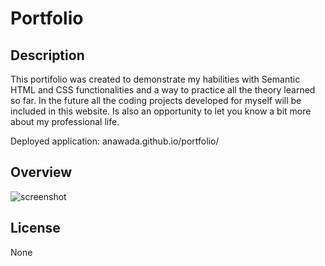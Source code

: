 # Portfolio

## Description 

This portifolio was created to demonstrate my habilities with Semantic HTML and CSS functionalities and a way to practice all the theory learned so far. In the future all the coding projects developed for myself will be included in this website. Is also an opportunity to let you know a bit more about my professional life.

Deployed application: anawada.github.io/portfolio/

## Overview


![screenshot](./assets/images/screenshot.png)


## License

None
